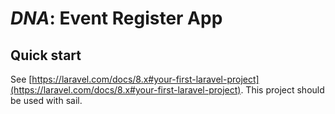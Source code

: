 # _DNA_: Event Register App

## Quick start

See [https://laravel.com/docs/8.x#your-first-laravel-project](https://laravel.com/docs/8.x#your-first-laravel-project).
This project should be used with sail.
